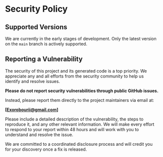 # Security Policy

## Supported Versions

We are currently in the early stages of development. Only the latest version on the `main` branch is actively supported.

## Reporting a Vulnerability

The security of this project and its generated code is a top priority. We appreciate any and all efforts from the security community to help us identify and resolve issues.

**Please do not report security vulnerabilities through public GitHub issues.**

Instead, please report them directly to the project maintainers via email at:

**[Exorobourii@gmail.com]**

Please include a detailed description of the vulnerability, the steps to reproduce it, and any other relevant information. We will make every effort to respond to your report within 48 hours and will work with you to understand and resolve the issue.

We are committed to a coordinated disclosure process and will credit you for your discovery once a fix is released.